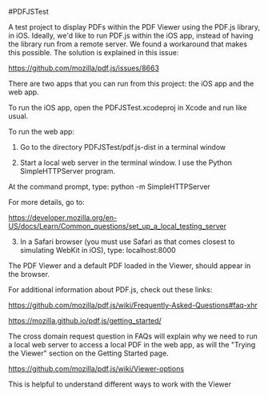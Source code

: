 #PDFJSTest

A test project to display PDFs within the PDF Viewer using the PDF.js library, in iOS. Ideally, we'd like to run PDF.js within the iOS app, instead of having the library run from a remote server. We found a workaround that makes this possible. The solution is explained in this issue:

https://github.com/mozilla/pdf.js/issues/8663

There are two apps that you can run from this project: the iOS app and the web app.

To run the iOS app, open the PDFJSTest.xcodeproj in Xcode and run like usual.

To run the web app:

1) Go to the directory PDFJSTest/pdf.js-dist in a terminal window

2) Start a local web server in the terminal window. I use the Python SimpleHTTPServer program.

At the command prompt, type:
python -m SimpleHTTPServer

For more details, go to:

https://developer.mozilla.org/en-US/docs/Learn/Common_questions/set_up_a_local_testing_server

3) In a Safari browser (you must use Safari as that comes closest to simulating WebKit in iOS), type:
localhost:8000

The PDF Viewer and a default PDF loaded in the Viewer, should appear in the browser.

For additional information about PDF.js, check out these links:

https://github.com/mozilla/pdf.js/wiki/Frequently-Asked-Questions#faq-xhr

https://mozilla.github.io/pdf.js/getting_started/

The cross domain request question in FAQs will explain why we need to run a local web server to access a local PDF in the web app, as will the "Trying the Viewer" section on the Getting Started page.

https://github.com/mozilla/pdf.js/wiki/Viewer-options

This is helpful to understand different ways to work with the Viewer
